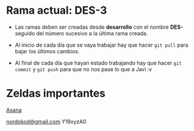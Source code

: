 # Rama actual: **DES-3**

* Las ramas deben ser creadas desde **desarrollo** con el nombre **DES-** seguido del número sucesivo a la última rama creada.

* Al inicio de cada día que se vaya trabajar hay que hacer `git pull` para bajar los últimos cambios.

* Al final de cada día que hayan estado trabajando hay que hacer `git commit` y `git push` para que no nos pase lo que a Javi :v



# Zeldas importantes
[Asana](https://app.asana.com/0/994194906355846/994194906355846)

[nordokod@gmail.com](https://gmail.com)
Y19xyzA0